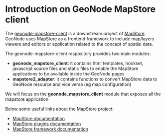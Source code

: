# Introduction on GeoNode MapStore client

The [geonode-mapstore-client](https://github.com/GeoNode/geonode-mapstore-client/tree/3.3.x) is a downstream project of [MapStore](https://github.com/geosolutions-it/MapStore2). GeoNode uses MapStore as a frontend framework to include map/layers viewers and editors or application related to the concept of spatial data.

The geonode-mapstore-client respository provides two main modules:

- **geonode_mapstore_client**: it contains html templates, hookset, javascript source files and static files to enable the MapStore applications to be available inside the GeoNode pages 
- **mapstore2_adapter**: it contains functions to convert MapStore data to GeoNode resource and vice versa (eg map configuration)

We will focus on the **geonode_mapstore_client** module that exposes all the mapstore application

Below some useful links about the MapStore project:

- [MapStore documentation](https://mapstore.readthedocs.io/en/latest/)
- [MapStore plugins documentation](https://mapstore.geosolutionsgroup.com/mapstore/docs/api/plugins)
- [MapStore framework documentation](https://mapstore.geosolutionsgroup.com/mapstore/docs/api/framework)
